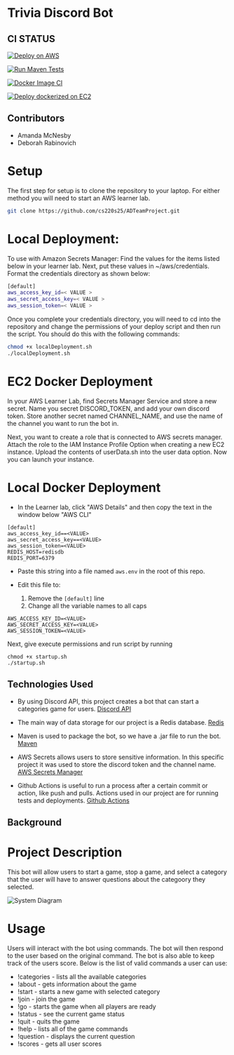 # Trivia Discord Bot

## CI STATUS
[![Deploy on 
AWS](https://github.com/cs220s25/ADTeamProject2/actions/workflows/DeployOnAws.yml/badge.svg)](https://github.com/cs220s25/ADTeamProject2/actions/workflows/DeployOnAws.yml)

[![Run Maven 
Tests](https://github.com/cs220s25/ADTeamProject2/actions/workflows/run_tests.yml/badge.svg)](https://github.com/cs220s25/ADTeamProject2/actions/workflows/run_tests.yml)

[![Docker Image 
CI](https://github.com/cs220s25/ADTeamProject2/actions/workflows/docker-image.yml/badge.svg)](https://github.com/cs220s25/ADTeamProject2/actions/workflows/docker-image.yml)

[![Deploy dockerized on 
EC2](https://github.com/cs220s25/ADTeamProject2/actions/workflows/Deploy-Docker.yml/badge.svg)](https://github.com/cs220s25/ADTeamProject2/actions/workflows/Deploy-Docker.yml)



## Contributors
* Amanda McNesby
* Deborah Rabinovich

# Setup
The first step for setup is to clone the repository to your laptop. For 
either method you will need to start an AWS learner lab.

```sh
git clone https://github.com/cs220s25/ADTeamProject.git
```

# Local Deployment:

To use with Amazon Secrets Manager:
Find the values for the items listed below in your learner lab. Next, put 
these values in ~/aws/credentials. Format the credentials directory as 
shown below:

 ```sh
[default]
aws_access_key_id=< VALUE >
aws_secret_access_key=< VALUE >
aws_session_token=< VALUE >
```

Once you complete your credentials directory, you will need to cd into the 
repository and change the permissions of your deploy script and then run 
the script. You should do this with the following commands: 
```sh
chmod +x localDeployment.sh
./localDeployment.sh
```

# EC2 Docker Deployment
In your AWS Learner Lab, find Secrets Manager Service and store a new 
secret. Name you secret DISCORD_TOKEN, and add your own discord token. 
Store another secret named CHANNEL_NAME, and use the name of the channel 
you want to run the bot in.

Next, you want to create a role that is connected to AWS secrets manager. 
Attach the role to the IAM Instance Profile Option when creating a new EC2 
instance. Upload the contents of userData.sh into the user data option. 
Now you can launch your instance. 


# Local Docker Deployment
* In the Learner lab, click "AWS Details" and then copy the text in the window below "AWS CLI"

```
[default]
aws_access_key_id==<VALUE>
aws_secret_access_key==<VALUE>
aws_session_token=<VALUE>
REDIS_HOST=redisdb
REDIS_PORT=6379
```

* Paste this string into a file named `aws.env` in the root of this repo.

* Edit this file to:

  1. Remove the `[default]` line
  2. Change all the variable names to all caps


```
AWS_ACCESS_KEY_ID=<VALUE>
AWS_SECRET_ACCESS_KEY=<VALUE>
AWS_SESSION_TOKEN=<VALUE>
```
Next, give execute permissions and run script by running 
```
chmod +x startup.sh
./startup.sh
```

## Technologies Used
- By using Discord API, this project creates a bot that can start a categories game for users.  [Discord 
API](https://discord.com/developers/docs/intro)

- The main way of data storage for our project is a Redis database.  [Redis](https://redis.io/docs/latest/)

- Maven is used to package the bot, so we have a .jar file to run the bot.  [Maven](https://maven.apache.org/)

- AWS Secrets allows users to store sensitive information. In this specific project it was used to store the 
discord 
token and the channel name.  [AWS Secrets Manager](https://aws.amazon.com/secrets-manager/)

- Github Actions is useful to run a process after a certain commit or action, like push and pulls. Actions used in 
our project are for running tests and deployments.  [Github Actions](https://github.com/features/actions)


## Background


# Project Description

This bot will allow users to start a game, stop a game, and select a category that the user will have to answer questions about the categoory they selected.

![System Diagram](discordBotProject/uml.jpg)


# Usage

Users will interact with the bot using commands. The bot will then respond to the user based on the original command. The bot is also able to keep track of the users score. Below is the list of valid commands a user can use:

- !categories - lists all the available categories
- !about - gets information about the game
- !start <category> - starts a new game with selected category
- !join - join the game
- !go - starts the game when all players are ready
- !status - see the current game status
- !quit - quits the game
- !help - lists all of the game commands
- !question - displays the current question
- !scores - gets all user scores
